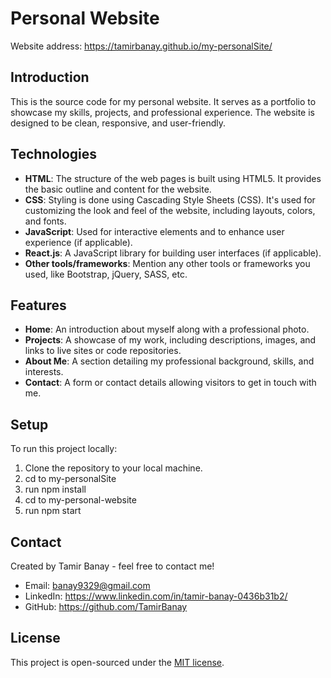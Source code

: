 # Personal Website
Website address: https://tamirbanay.github.io/my-personalSite/

## Introduction

This is the source code for my personal website. It serves as a portfolio to showcase my skills, projects, and professional experience. The website is designed to be clean, responsive, and user-friendly.

## Technologies

- **HTML**: The structure of the web pages is built using HTML5. It provides the basic outline and content for the website.
- **CSS**: Styling is done using Cascading Style Sheets (CSS). It's used for customizing the look and feel of the website, including layouts, colors, and fonts.
- **JavaScript**: Used for interactive elements and to enhance user experience (if applicable).
- **React.js**: A JavaScript library for building user interfaces (if applicable).
- **Other tools/frameworks**: Mention any other tools or frameworks you used, like Bootstrap, jQuery, SASS, etc.

## Features

- **Home**: An introduction about myself along with a professional photo.
- **Projects**: A showcase of my work, including descriptions, images, and links to live sites or code repositories.
- **About Me**: A section detailing my professional background, skills, and interests.
- **Contact**: A form or contact details allowing visitors to get in touch with me.

## Setup

To run this project locally:

1. Clone the repository to your local machine.
2. cd to my-personalSite
3. run npm install
4. cd to my-personal-website
5. run npm start

## Contact

Created by Tamir Banay - feel free to contact me!

- Email: banay9329@gmail.com
- LinkedIn: https://www.linkedin.com/in/tamir-banay-0436b31b2/
- GitHub: https://github.com/TamirBanay

## License

This project is open-sourced under the [MIT license](https://opensource.org/licenses/MIT).

